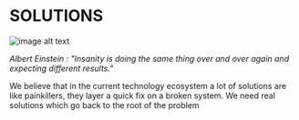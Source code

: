 
# SOLUTIONS 



![image alt text](img/high_level_country_overview.png)

*Albert Einstein : "Insanity is doing the same thing over and over again and expecting different results."*

We believe that in the current technology ecosystem a lot of solutions are like painkillers, they layer a quick fix on a broken system. We need real solutions which go back to the root of the problem
